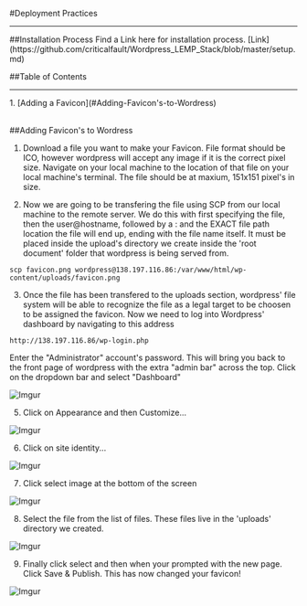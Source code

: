 #Deployment Practices
<hr>
##Installation Process
Find a Link here for installation process. [Link](https://github.com/criticalfault/Wordpress_LEMP_Stack/blob/master/setup.md)

<br>

##Table of Contents
<hr>
1. [Adding a Favicon](#Adding-Favicon's-to-Wordress)<br>

<br>

##Adding Favicon's to Wordress

1) Download a file you want to make your Favicon. File format should be ICO, however wordpress will accept any image if it is the correct pixel size. Navigate on your local machine to the location of that file on your local machine's terminal. The file should be at maxium, 151x151 pixel's in size. 

2) Now we are going to be transfering the file using SCP from our local machine to the remote server. We do this with first specifying the file, then the user@hostname, followed by a : and the EXACT file path location the file will end up, ending with the file name itself. It must be placed inside the upload's directory we create inside the 'root document' folder that wordpress is being served from.

```shell
scp favicon.png wordpress@138.197.116.86:/var/www/html/wp-content/uploads/favicon.png
```

3) Once the file has been transfered to the uploads section, wordpress' file system will be able to recognize the file as a legal target to be choosen to be assigned the favicon. Now we need to log into Wordpress' dashboard by navigating to this address

```shell
http://138.197.116.86/wp-login.php
```
Enter the "Administrator" account's password. This will bring you back to the front page of wordpress with the extra "admin bar" across the top. Click on the dropdown bar and select "Dashboard"

![Imgur](http://i.imgur.com/X9kqnQb.png)

5) Click on Appearance and then Customize...

![Imgur](http://i.imgur.com/fRSEufW.png)

6) Click on site identity...

![Imgur](http://i.imgur.com/chIddCD.png)

7) Click select image at the bottom of the screen

![Imgur](http://i.imgur.com/uCV0uyp.png)

8) Select the file from the list of files. These files live in the 'uploads' directory we created.

![Imgur](http://i.imgur.com/WX0aq85.png)

9) Finally click select and then when your prompted with the new page. Click Save & Publish. This has now changed your favicon!

![Imgur](http://i.imgur.com/QAf1BK4.png)

